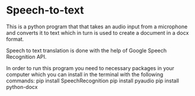 # Speech-to-text

This is a python program that that takes an audio input from a microphone and converts it to text which in turn is used to create a document in a docx format.

Speech to text translation is done with the help of Google Speech Recognition API.

In order to run this program you need to necessary packages in your computer which you can install in the terminal with the following commands:
pip install SpeechRecognition
pip install pyaudio
pip install python-docx
